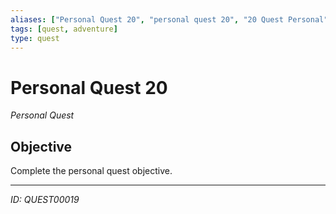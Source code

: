 ```yaml
---
aliases: ["Personal Quest 20", "personal quest 20", "20 Quest Personal"]
tags: [quest, adventure]
type: quest
---
```


# Personal Quest 20

*Personal Quest*

## Objective
Complete the personal quest objective.

---
*ID: QUEST00019*